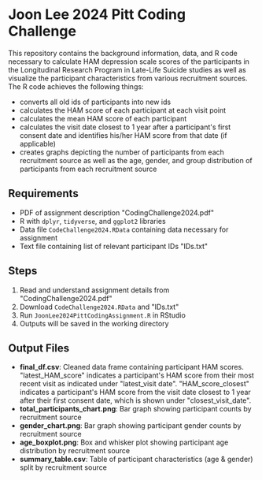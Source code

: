 # Joon Lee 2024 Pitt Coding Challenge
This repository contains the background information, data, and R code necessary to calculate HAM depression scale scores of the participants in the Longitudinal Research Program in Late-Life Suicide studies as well as visualize the participant characteristics from various recruitment sources. The R code achieves the following things:
- converts all old ids of participants into new ids
- calculates the HAM score of each participant at each visit point
- calculates the mean HAM score of each participant
- calculates the visit date closest to 1 year after a participant's first consent date and identifies his/her HAM score from that date (if applicable)
- creates graphs depicting the number of participants from each recruitment source as well as the age, gender, and group distribution of participants from each recruitment source

## Requirements
- PDF of assignment description "CodingChallenge2024.pdf"
- R with `dplyr`, `tidyverse`, and `ggplot2` libraries
- Data file `CodeChallenge2024.RData` containing data necessary for assignment
- Text file containing list of relevant participant IDs "IDs.txt"

## Steps
1. Read and understand assignment details from "CodingChallenge2024.pdf"
2. Download `CodeChallenge2024.RData` and "IDs.txt"
3. Run `JoonLee2024PittCodingAssignment.R` in RStudio
4. Outputs will be saved in the working directory

## Output Files
- **final_df.csv**: Cleaned data frame containing participant HAM scores. "latest_HAM_score" indicates a participant's HAM score from their most recent visit as indicated under "latest_visit date". "HAM_score_closest" indicates a participant's HAM score from the visit date closest to 1 year after their first consent date, which is shown under "closest_visit_date".
- **total_participants_chart.png**: Bar graph showing participant counts by recruitment source
- **gender_chart.png**: Bar graph showing participant gender counts by recruitment source
- **age_boxplot.png**: Box and whisker plot showing participant age distribution by recruitment source
- **summary_table.csv**: Table of participant characteristics (age & gender) split by recruitment source 
